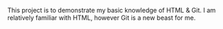This project is to demonstrate my basic knowledge of HTML & Git. I am relatively familiar with HTML, however Git is a new beast for me.
